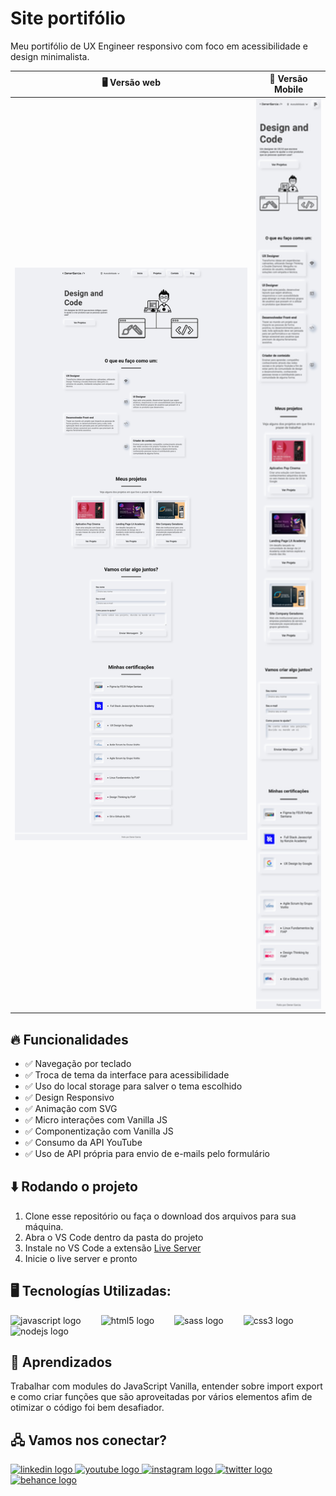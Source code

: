 # Site portifólio

Meu portifólio de UX Engineer responsivo com foco em acessibilidade e design minimalista. 


🖥️ Versão web                                                   |  📱 Versão Mobile
:----------:                                                    |  :--------------:
<img src="public/assets/screenshot-desktop.jpg" width="100%"/>  |  <img src="public/assets/screenshot-mobile.jpg" width="100%"/>

## 🔥 Funcionalidades
- ✅ Navegação por teclado
- ✅ Troca de tema da interface para acessibilidade
- ✅ Uso do local storage para salver o tema escolhido
- ✅ Design Responsivo
- ✅ Animação com SVG
- ✅ Micro interações com Vanilla JS
- ✅ Componentização com Vanilla JS
- ✅ Consumo da API YouTube
- ✅ Uso de API própria para envio de e-mails pelo formulário

## ⬇️ Rodando o projeto

1. Clone esse repositório ou faça o download dos arquivos para sua máquina.
2. Abra o VS Code dentro da pasta do projeto
3. Instale no VS Code a extensão [Live Server](https://marketplace.visualstudio.com/items?itemName=ritwickdey.LiveServer)
4. Inicie o live server e pronto

## 🖥️ Tecnologías Utilizadas:

<div align="left">
  <img src="https://cdn.jsdelivr.net/gh/devicons/devicon/icons/javascript/javascript-original.svg" height="40" alt="javascript logo"  />
  <img width="24" />
  <img src="https://cdn.jsdelivr.net/gh/devicons/devicon/icons/html5/html5-original.svg" height="40" alt="html5 logo"  />
  <img width="24" />
  <img src="https://cdn.jsdelivr.net/gh/devicons/devicon/icons/sass/sass-original.svg" height="40" alt="sass logo"  />
  <img width="24" />
  <img src="https://cdn.jsdelivr.net/gh/devicons/devicon/icons/css3/css3-original.svg" height="40" alt="css3 logo"  />
  <img width="24" />
  <img src="https://cdn.jsdelivr.net/gh/devicons/devicon/icons/nodejs/nodejs-original.svg" height="40" alt="nodejs logo"  />
</div>

## 🤔 Aprendizados
Trabalhar com modules do JavaScript Vanilla, entender sobre import export e como criar funções que são aproveitadas por vários elementos afim de otimizar o código foi bem desafiador.

## 🖧 Vamos nos conectar?

<div align="left">
  <a href="https://www.linkedin.com/in/denergarcia/" target="_blank">
    <img src="https://raw.githubusercontent.com/maurodesouza/profile-readme-generator/master/src/assets/icons/social/linkedin/default.svg" width="52" height="40" alt="linkedin logo"  />
  </a>
  <a href="https://www.youtube.com/@dener.criarbr" target="_blank">
    <img src="https://raw.githubusercontent.com/maurodesouza/profile-readme-generator/master/src/assets/icons/social/youtube/default.svg" width="52" height="40" alt="youtube logo"  />
  </a>
  <a href="https://www.instagram.com/dener.criarbr" target="_blank">
    <img src="https://raw.githubusercontent.com/maurodesouza/profile-readme-generator/master/src/assets/icons/social/instagram/default.svg" width="52" height="40" alt="instagram logo"  />
  </a>
  <a href="https://twitter.com/Dener_criarbr" target="_blank">
    <img src="https://raw.githubusercontent.com/maurodesouza/profile-readme-generator/master/src/assets/icons/social/twitter/default.svg" width="52" height="40" alt="twitter logo"  />
  </a>
  <a href="https://www.behance.net/dener-garcia" target="_blank">
    <img src="https://raw.githubusercontent.com/maurodesouza/profile-readme-generator/master/src/assets/icons/social/behance/default.svg" width="52" height="40" alt="behance logo"  />
  </a>
</div>
